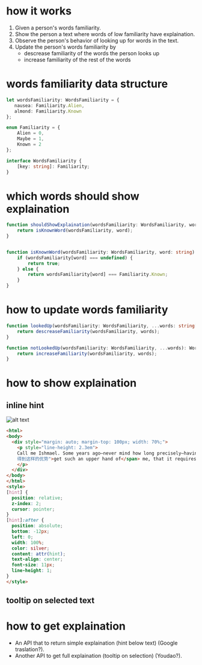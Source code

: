 # how it works
1. Given a person's words familiarity.
2. Show the person a text where words of low familiarity have explaination.
3. Observe the person's behavior of looking up for words in the text.
4. Update the person's words familiarity by
    - descrease familiarity of the words the person looks up
    - increase familiarity of the rest of the words


# words familiarity data structure
```ts
let wordsFamiliarity: WordsFamiliarity = {
   nausea: Familiarity.Alien,
   almond: Familiarity.Known
};

enum Familiarity = {
    Alien = 0,
    Maybe = 1,
    Known = 2
};

interface WordsFamiliarity {
    [key: string]: Familiarity;
}
```

# which words should show explaination
```ts
function shouldShowExplaination(wordsFamiliarity: WordsFamiliarity, word: string): boolean {
    return isKnownWord(wordsFamiliarity, word);
}


function isKnownWord(wordsFamiliarity: WordsFamiliarity, word: string): boolean {
    if (wordsFamiliarity[word] === undefined) {
        return true;
    } else {
        return wordsFamiliarity[word] === Familiarity.Known;
    }
}
```

# how to update words familiarity
```ts
function lookedUp(wordsFamiliarity: WordsFamiliarity, ...words: string[]): WordsFamiliarity {
    return descreaseFamiliarity(wordsFamiliarity, words);
}

function notLookedUp(wordsFamiliarity: WordsFamiliarity, ...words): WordsFamiliarity {
    return increaseFamiliarity(wordsFamiliarity, words);
}
```


# how to show explaination
## inline hint
![alt text](https://github.com/pangrr/reading-assistant/edit/master/hint.png)
```html
<html>
<body>
  <div style="margin: auto; margin-top: 100px; width: 70%;">
    <p style="line-height: 2.3em">
    Call me Ishmael. Some years ago—never mind how long precisely—having little or no money in my purse, and nothing particular to interest me on shore, I thought I would sail about a little and see the watery part of the world. It is a way I have of driving off the <span hint="脾">spleen</span> and regulating the circulation. Whenever I find myself growing <span hint="严峻">grim</span> about the mouth; whenever it is a <span hint="潮湿">damp</span>, <span hint="蒙蒙">drizzly</span> November in my soul; whenever I find myself involuntarily pausing before <span hint="棺材">coffin</span> warehouses, and bringing up the rear of every funeral I meet; and especially whenever my <span hint="狂躁">hypos</span> <span hint="
    得到这样的优势">get such an upper hand of</span> me, that it requires a strong moral principle to prevent me from deliberately stepping into the street, and methodically knocking people’s hats off—then, I account it high time to get to sea as soon as I can. This is my substitute for <span hint="手枪">pistol</span> and ball. With a <span hint="哲学上">philosophical</span> <span hint="繁荣">flourish</span> Cato throws himself upon his sword; I quietly take to the ship. There is nothing surprising in this. If they but knew it, almost all men in their degree, some time or other, <span hint="珍爱">cherish</span> very nearly the same feelings towards the ocean with me.
    </p>
  </div>
</body>
</html>
<style>
[hint] {
  position: relative;
  z-index: 2;
  cursor: pointer;
}
[hint]:after {
  position: absolute;
  bottom: -12px;
  left: 0;
  width: 100%;
  color: silver;
  content: attr(hint);
  text-align: center;
  font-size: 11px;
  line-height: 1;
}
</style>
```

## tooltip on selected text


# how to get explaination
- An API that to return simple explaination (hint below text) (Google traslation?).
- Another API to get full explaination (tooltip on selection) (Youdao?).
